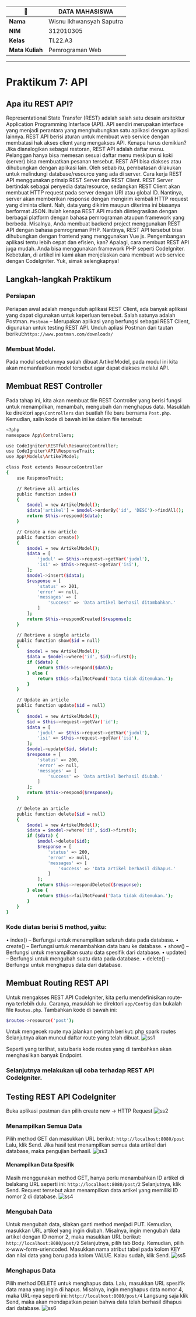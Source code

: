 | 🐻 | DATA MAHASISWA |
| -------- | --- |
| **Nama** | Wisnu Ikhwansyah Saputra|
| **NIM** | 312010305 |
| **Kelas** | TI.22.A3 |
| **Mata Kuliah** | Pemrograman Web |

---

# Praktikum 7: API
## Apa itu REST API?
Representational State Transfer (REST) adalah salah satu desain arsitektur Application Programming Interface (API). API sendiri merupakan interface yang menjadi perantara yang menghubungkan satu aplikasi dengan aplikasi lainnya. REST API berisi aturan untuk membuat web service dengan membatasi hak akses client yang mengakses API. Kenapa harus demikian? Jika dianalogikan sebagai restoran, REST API adalah daftar menu. Pelanggan hanya bisa memesan sesuai daftar menu meskipun si koki (server) bisa membuatkan pesanan tersebut.
REST API bisa diakses atau dihubungkan dengan aplikasi lain. Oleh sebab itu, pembatasan dilakukan untuk melindungi database/resource yang ada di server.
Cara kerja REST API menggunakan prinsip REST Server dan REST Client.
REST Server bertindak sebagai penyedia data/resource, sedangkan REST Client akan membuat HTTP request pada server dengan URI atau global ID. Nantinya, server akan memberikan response dengan mengirim kembali HTTP request yang diminta client. Nah, data yang dikirim maupun diterima ini biasanya berformat JSON. Itulah kenapa REST API mudah diintegrasikan dengan berbagai platform dengan bahasa pemrograman ataupun framework yang berbeda. Misalnya, Anda membuat backend project menggunakan REST API dengan bahasa pemrograman PHP. Nantinya, REST API tersebut bisa dihubungkan dengan frontend yang menggunakan Vue js.
Pengembangan aplikasi tentu lebih cepat dan efisien, kan? Apalagi, cara membuat REST
API juga mudah. Anda bisa menggunakan framework PHP seperti CodeIgniter.
Kebetulan, di artikel ini kami akan menjelaskan cara membuat web service dengan CodeIgniter. Yuk, simak selengkapnya!
## Langkah-langkah Praktikum
### Persiapan
Periapan awal adalah mengunduh aplikasi REST Client, ada banyak aplikasi yang dapat digunakan untuk keperluan tersebut. Salah satunya adalah Postman. ```Postman``` – Merupakan aplikasi yang berfungsi sebagai REST Client, digunakan untuk testing REST API. Unduh apliasi Postman dari tautan berikut:```https://www.postman.com/downloads/```
### Membuat Model.
Pada modul sebelumnya sudah dibuat ArtikelModel, pada modul ini kita akan memanfaatkan model tersebut agar dapat diakses melalui API.
## Membuat REST Controller
Pada tahap ini, kita akan membuat file REST Controller yang berisi fungsi untuk menampilkan, menambah, mengubah dan menghapus data. Masuklah ke direktori ```app\Controllers``` dan buatlah file baru bernama ```Post.php```. Kemudian, salin kode di bawah ini ke dalam file tersebut:
```bash
<?php
namespace App\Controllers;

use CodeIgniter\RESTful\ResourceController;
use CodeIgniter\API\ResponseTrait;
use App\Models\ArtikelModel;

class Post extends ResourceController
{
    use ResponseTrait;

    // Retrieve all articles
    public function index()
    {
        $model = new ArtikelModel();
        $data['artikel'] = $model->orderBy('id', 'DESC')->findAll();
        return $this->respond($data);
    }

    // Create a new article
    public function create()
    {
        $model = new ArtikelModel();
        $data = [
            'judul' => $this->request->getVar('judul'),
            'isi' => $this->request->getVar('isi'),
        ];
        $model->insert($data);
        $response = [
            'status' => 201,
            'error' => null,
            'messages' => [
                'success' => 'Data artikel berhasil ditambahkan.'
            ]
        ];
        return $this->respondCreated($response);
    }

    // Retrieve a single article
    public function show($id = null)
    {
        $model = new ArtikelModel();
        $data = $model->where('id', $id)->first();
        if ($data) {
            return $this->respond($data);
        } else {
            return $this->failNotFound('Data tidak ditemukan.');
        }
    }

    // Update an article
    public function update($id = null)
    {
        $model = new ArtikelModel();
        $id = $this->request->getVar('id');
        $data = [
            'judul' => $this->request->getVar('judul'),
            'isi' => $this->request->getVar('isi'),
        ];
        $model->update($id, $data);
        $response = [
            'status' => 200,
            'error' => null,
            'messages' => [
                'success' => 'Data artikel berhasil diubah.'
            ]
        ];
        return $this->respond($response);
    }

    // Delete an article
    public function delete($id = null)
    {
        $model = new ArtikelModel();
        $data = $model->where('id', $id)->first();
        if ($data) {
            $model->delete($id);
            $response = [
                'status' => 200,
                'error' => null,
                'messages' => [
                    'success' => 'Data artikel berhasil dihapus.'
                ]
            ];
            return $this->respondDeleted($response);
        } else {
            return $this->failNotFound('Data tidak ditemukan.');
        }
    }
}
```
### Kode diatas berisi 5 method, yaitu:
• index() – Berfungsi untuk menampilkan seluruh data pada database.
• create() – Berfungsi untuk menambahkan data baru ke database.
• show() – Berfungsi untuk menampilkan suatu data spesifik dari database.
• update() – Berfungsi untuk mengubah suatu data pada database.
• delete() – Berfungsi untuk menghapus data dari database.
## Membuat Routing REST API
Untuk mengakses REST API CodeIgniter, kita perlu mendefinisikan route-nya terlebih dulu. Caranya, masuklah ke direktori ```app/Config``` dan bukalah file ```Routes.php```. Tambahkan kode di bawah ini:
```bash
$routes->resource('post');
```
Untuk mengecek route nya jalankan perintah berikut:
php spark routes
Selanjutnya akan muncul daftar route yang telah dibuat.
![ss1](https://github.com/galvaal/Tugas_Pertemuan_8/assets/115516730/2ef1d4b7-0a83-4bda-b479-7454320b5e87)

Seperti yang terlihat, satu baris kode routes yang di tambahkan akan menghasilkan banyak
Endpoint.
### Selanjutnya melakukan uji coba terhadap REST API CodeIgniter.
## Testing REST API CodeIgniter
Buka aplikasi postman dan pilih create new → HTTP Request
![ss2](https://github.com/galvaal/Tugas_Pertemuan_8/assets/115516730/5a8203c4-f283-4994-a38a-41726fbbf8a3)

### Menampilkan Semua Data
Pilih method GET dan masukkan URL berikut: ```http://localhost:8080/post```
Lalu, klik Send. Jika hasil test menampilkan semua data artikel dari database, maka pengujian
berhasil.
![ss3](https://github.com/galvaal/Tugas_Pertemuan_8/assets/115516730/4b9005d0-0133-4bd9-abc2-f5d01b809aa5)

#### Menampilkan Data Spesifik
Masih menggunakan method GET, hanya perlu menambahkan ID artikel di belakang URL
seperti ini: ```http://localhost:8080/post/2```
Selanjutnya, klik Send. Request tersebut akan menampilkan data artikel yang memiliki ID
nomor 2 di database.
![ss4](https://github.com/galvaal/Tugas_Pertemuan_8/assets/115516730/ed776ebf-a5fc-4560-860b-1e2ecb313f63)

### Mengubah Data
Untuk mengubah data, silakan ganti method menjadi PUT. Kemudian, masukkan URL artikel
yang ingin diubah. Misalnya, ingin mengubah data artikel dengan ID nomor 2, maka masukkan
URL berikut: ```http://localhost:8080/post/2```
Selanjutnya, pilih tab Body. Kemudian, pilih x-www-form-uriencoded. Masukkan nama
atribut tabel pada kolom KEY dan nilai data yang baru pada kolom VALUE. Kalau sudah,
klik Send.
![ss5](https://github.com/galvaal/Tugas_Pertemuan_8/assets/115516730/9ebfce79-0e6e-45d9-9902-69cb2a070797)

### Menghapus Data
Pilih method DELETE untuk menghapus data. Lalu, masukkan URL spesifik data mana yang
ingin di hapus. Misalnya, ingin menghapus data nomor 4, maka URL-nya seperti ini: ```http://localhost:8080/post/4```
Langsung saja klik Send, maka akan mendapatkan pesan bahwa data telah berhasil dihapus dari
database.
![ss6](https://github.com/galvaal/Tugas_Pertemuan_8/assets/115516730/a0b67e99-8690-43b6-8299-75ab502ed0d9)
